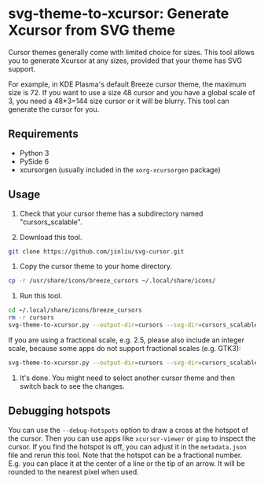 # svg-theme-to-xcursor: Generate Xcursor from SVG theme

Cursor themes generally come with limited choice for sizes. This tool allows you to generate Xcursor at any sizes, provided that your theme has SVG support.

For example, in KDE Plasma's default Breeze cursor theme, the maximum size is 72. If you want to use a size 48 cursor and you have a global scale of 3, you need a 48*3=144 size cursor or it will be blurry. This tool can generate the cursor for you.

## Requirements

- Python 3
- PySide 6
- xcursorgen (usually included in the `xorg-xcursorgen` package)

## Usage

1. Check that your cursor theme has a subdirectory named "cursors_scalable".

1. Download this tool.

```bash
git clone https://github.com/jinliu/svg-cursor.git
```

1. Copy the cursor theme to your home directory.

```bash
cp -r /usr/share/icons/breeze_cursors ~/.local/share/icons/
```

1. Run this tool.

```bash
cd ~/.local/share/icons/breeze_cursors
rm -r cursors
svg-theme-to-xcursor.py --output-dir=cursors --svg-dir=cursors_scalable --sizes=48 --scales=1,3
```

If you are using a fractional scale, e.g. 2.5, please also include an integer scale, because some apps do not support fractional scales (e.g. GTK3):

```bash
svg-theme-to-xcursor.py --output-dir=cursors --svg-dir=cursors_scalable --sizes=48 --scales=1,2.5,3
```

1. It's done. You might need to select another cursor theme and then switch back to see the changes.

## Debugging hotspots

You can use the `--debug-hotspots` option to draw a cross at the hotspot of the cursor. Then you can use apps like `xcursor-viewer` or `gimp` to inspect the cursor. If you find the hotspot is off, you can adjust it in the `metadata.json` file and rerun this tool. Note that the hotspot can be a fractional number. E.g. you can place it at the center of a line or the tip of an arrow. It will be rounded to the nearest pixel when used.
